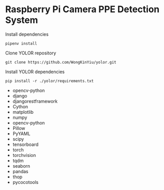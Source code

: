# Raspberry Pi Camera PPE Detection System
Install dependencies
```
pipenv install
```
Clone YOLOR repository
```
git clone https://github.com/WongKinYiu/yolor.git
```
Install YOLOR dependencies
```
pip install -r ./yolor/requirements.txt
```
- opencv-python
- django
- djangorestframework
- Cython
- matplotlib
- numpy
- opencv-python
- Pillow
- PyYAML
- scipy
- tensorboard
- torch
- torchvision
- tqdm
- seaborn
- pandas
- thop
- pycocotools
